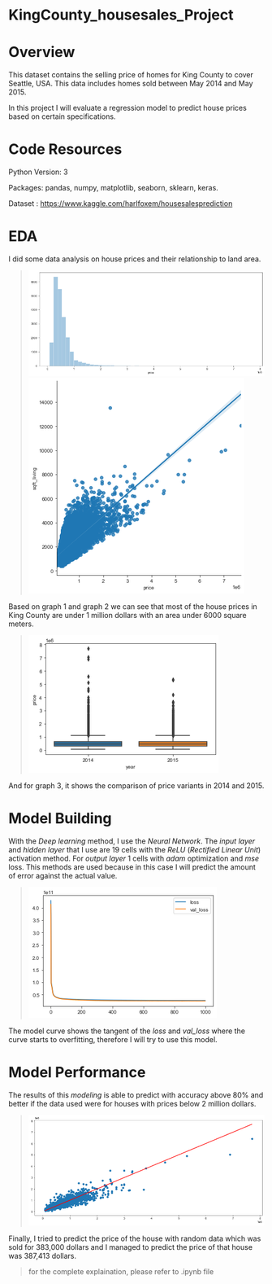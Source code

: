 # KingCounty_housesales_Project

# Overview
This dataset contains the selling price of homes for King County to cover Seattle, USA. This data includes homes sold between May 2014 and May 2015.

In this project I will evaluate a regression model to predict house prices based on certain specifications.

# Code Resources

Python Version: 3

Packages: pandas, numpy, matplotlib, seaborn, sklearn, keras.

Dataset : https://www.kaggle.com/harlfoxem/housesalesprediction

# EDA

I did some data analysis on house prices and their relationship to land area.

>![Harga Rumah](/house_price.png)
>![Harga Rumah Luas](/sqft_living_price.png)

Based on graph 1 and graph 2 we can see that most of the house prices in King County are under 1 million dollars with an area under 6000 square meters.

>![Harga Tahun](/price_year.png)

And for graph 3, it shows the comparison of price variants in 2014 and 2015.

# Model Building
With the _Deep learning_ method, I use the _Neural Network_. The _input layer_ and _hidden layer_ that I use are 19 cells with the _ReLU_ (_Rectified Linear Unit_) activation method. For _output layer_ 1 cells with _adam_ optimization and _mse_ loss. This methods are used because in this case I will predict the amount of error against the actual value.

>![model](/model.png)

The model curve shows the tangent of the _loss_ and _val_loss_ where the curve starts to overfitting, therefore I will try to use this model.
# Model Performance

The results of this _modeling_ is able to predict with accuracy above 80% and better if the data used were for houses with prices below 2 million dollars.

>![model](/house_price_predict.png)

Finally, I tried to predict the price of the house with random data which was sold for 383,000 dollars and I managed to predict the price of that house was 387,413 dollars.

> for the complete explaination, please refer to .ipynb file
